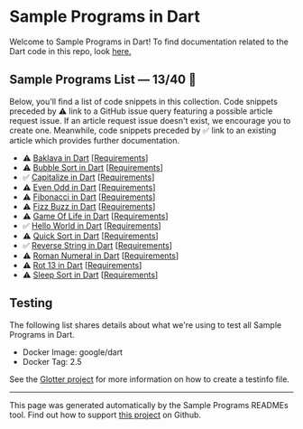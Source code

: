 # Sample Programs in Dart

Welcome to Sample Programs in Dart! To find documentation related to the Dart code in this repo, look [here.](https://sample-programs.therenegadecoder.com/languages/dart)

## Sample Programs List — 13/40 :thinking:

Below, you'll find a list of code snippets in this collection. Code snippets preceded by :warning: link to a GitHub issue query featuring a possible article request issue. If an article request issue doesn't exist, we encourage you to create one. Meanwhile, code snippets preceded by :white_check_mark: link to an existing article which provides further documentation.

- :warning: [Baklava in Dart](https://github.com//TheRenegadeCoder/sample-programs-website/issues?utf8=%E2%9C%93&q=is%3Aissue+is%3Aopen+baklava+dart) [[Requirements](https://sample-programs.therenegadecoder.com/projects/baklava)]
- :warning: [Bubble Sort in Dart](https://github.com//TheRenegadeCoder/sample-programs-website/issues?utf8=%E2%9C%93&q=is%3Aissue+is%3Aopen+bubble+sort+dart) [[Requirements](https://sample-programs.therenegadecoder.com/projects/bubble-sort)]
- :white_check_mark: [Capitalize in Dart](https://sample-programs.therenegadecoder.com/projects/capitalize/dart) [[Requirements](https://sample-programs.therenegadecoder.com/projects/capitalize)]
- :warning: [Even Odd in Dart](https://github.com//TheRenegadeCoder/sample-programs-website/issues?utf8=%E2%9C%93&q=is%3Aissue+is%3Aopen+even+odd+dart) [[Requirements](https://sample-programs.therenegadecoder.com/projects/even-odd)]
- :warning: [Fibonacci in Dart](https://github.com//TheRenegadeCoder/sample-programs-website/issues?utf8=%E2%9C%93&q=is%3Aissue+is%3Aopen+fibonacci+dart) [[Requirements](https://sample-programs.therenegadecoder.com/projects/fibonacci)]
- :warning: [Fizz Buzz in Dart](https://github.com//TheRenegadeCoder/sample-programs-website/issues?utf8=%E2%9C%93&q=is%3Aissue+is%3Aopen+fizz+buzz+dart) [[Requirements](https://sample-programs.therenegadecoder.com/projects/fizz-buzz)]
- :warning: [Game Of Life in Dart](https://github.com//TheRenegadeCoder/sample-programs-website/issues?utf8=%E2%9C%93&q=is%3Aissue+is%3Aopen+game+of+life+dart) [[Requirements](https://sample-programs.therenegadecoder.com/projects/game-of-life)]
- :white_check_mark: [Hello World in Dart](https://sample-programs.therenegadecoder.com/projects/hello-world/dart) [[Requirements](https://sample-programs.therenegadecoder.com/projects/hello-world)]
- :warning: [Quick Sort in Dart](https://github.com//TheRenegadeCoder/sample-programs-website/issues?utf8=%E2%9C%93&q=is%3Aissue+is%3Aopen+quick+sort+dart) [[Requirements](https://sample-programs.therenegadecoder.com/projects/quick-sort)]
- :white_check_mark: [Reverse String in Dart](https://sample-programs.therenegadecoder.com/projects/reverse-string/dart) [[Requirements](https://sample-programs.therenegadecoder.com/projects/reverse-string)]
- :warning: [Roman Numeral in Dart](https://github.com//TheRenegadeCoder/sample-programs-website/issues?utf8=%E2%9C%93&q=is%3Aissue+is%3Aopen+roman+numeral+dart) [[Requirements](https://sample-programs.therenegadecoder.com/projects/roman-numeral)]
- :warning: [Rot 13 in Dart](https://github.com//TheRenegadeCoder/sample-programs-website/issues?utf8=%E2%9C%93&q=is%3Aissue+is%3Aopen+rot+13+dart) [[Requirements](https://sample-programs.therenegadecoder.com/projects/rot-13)]
- :warning: [Sleep Sort in Dart](https://github.com//TheRenegadeCoder/sample-programs-website/issues?utf8=%E2%9C%93&q=is%3Aissue+is%3Aopen+sleep+sort+dart) [[Requirements](https://sample-programs.therenegadecoder.com/projects/sleep-sort)]

## Testing

The following list shares details about what we're using to test all Sample Programs in Dart.

- Docker Image: google/dart
- Docker Tag: 2.5

See the [Glotter project](https://github.com/auroq/glotter) for more information on how to create a testinfo file.

---

This page was generated automatically by the Sample Programs READMEs tool. Find out how to support [this project](https://github.com/TheRenegadeCoder/sample-programs-readmes) on Github.